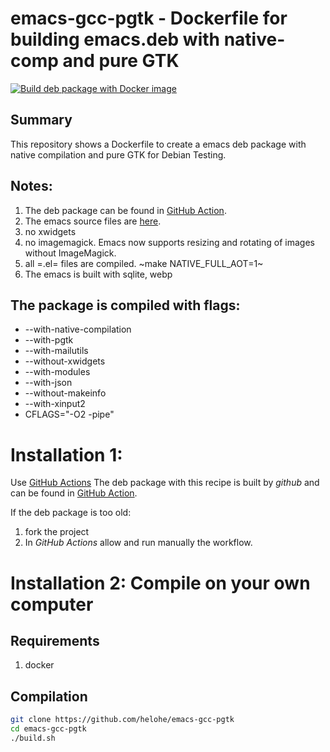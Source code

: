 # emacs-gcc-pgtk - Dockerfile for building emacs.deb with native-comp and pure GTK


[![Build deb package with Docker image](https://github.com/helohe/emacs-gcc-pgtk/actions/workflows/deploy.yml/badge.svg)](https://github.com/helohe/emacs-gcc-pgtk/actions/workflows/deploy.yml)

## Summary
This repository shows a Dockerfile to create a emacs deb package with native compilation and pure GTK for Debian Testing. 

## Notes:
1. The deb package can be found in [GitHub Action](https://github.com/helohe/emacs-gcc-pgtk/actions/workflows/deploy.yml?query=is%3Acompleted).
1. The emacs source files are [here](https://git.savannah.gnu.org/cgit/emacs.git/log/).
1. no xwidgets
1. no imagemagick. Emacs now supports resizing and rotating of images without ImageMagick.
1. all =.el= files are compiled. ~make NATIVE_FULL_AOT=1~
1. The emacs is built with sqlite, webp
## The package is compiled with flags:
+ --with-native-compilation
+ --with-pgtk
+ --with-mailutils
+ --without-xwidgets
+ --with-modules
+ --with-json
+ --without-makeinfo
+ --with-xinput2
+ CFLAGS="-O2 -pipe"

# Installation 1: 
Use [GitHub Actions](https://github.com/helohe/emacs-gcc-pgtk/actions)
The deb package with this recipe is built by *github* and can be found in [GitHub Action](https://github.com/helohe/emacs-gcc-pgtk/actions/workflows/deploy.yml?query=is%3Acompleted).


If the deb package is too old: 
1. fork the project
1. In *GitHub Actions* allow and run manually the workflow.
   
# Installation 2: Compile on your own computer
## Requirements
1. docker
## Compilation 
```bash
git clone https://github.com/helohe/emacs-gcc-pgtk
cd emacs-gcc-pgtk
./build.sh
```
